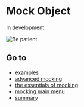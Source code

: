 # Mock Object

In development

![Be patient][be-patient]

## Go to
* [examples][examples]
* [advanced mocking][advanced]
* [the essentials of mocking][essentials]
* [mocking main menu][mocking-main-menu]
* [summary][summary]

[advanced]: ../advanced
[examples]: ../examples
[essentials]: ../essentials
[mocking-main-menu]: ../
[summary]: ../../

[be-patient]: https://media.giphy.com/media/xT9KVmZwJl7fnigeAg/giphy.gif
